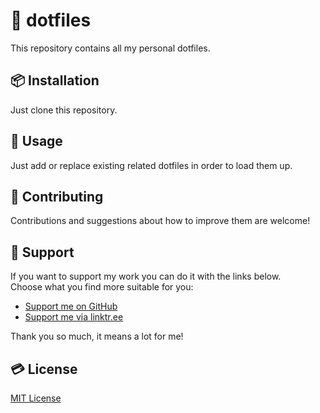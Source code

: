 # 🔖 dotfiles  
This repository contains all my personal dotfiles.  

## 📦 Installation  
Just clone this repository.  

## 🔧 Usage  
Just add or replace existing related dotfiles in order to load them up.  

## 🤝 Contributing  
Contributions and suggestions about how to improve them are welcome!  

## 💚 Support  
If you want to support my work you can do it with the links below.  
Choose what you find more suitable for you:  
- [Support me on GitHub](https://github.com/sponsors/Airscripts)  
- [Support me via linktr.ee](https://linktr.ee/airscript)  

Thank you so much, it means a lot for me!

## 💳 License  
[MIT License](https://github.com/Airscripts/dotfiles/blob/main/LICENSE)  
